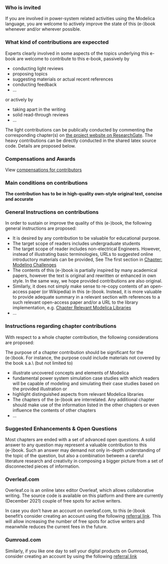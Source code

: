 ### Who is invited 

If you are involved in power-system related activities using the Modelica language, you are welcome to actively improve 
the state of this (e-)book whenever and/or wherever possible. 

### What kind of contributions are expeccted 

Experts clearly involved in some aspects of the topics underlying this e-book are welcome to contribute to this e-book, passively by 
- conducting light reviews
- proposing topics
- suggesting materials or actual recent references 
- conducting feedback 
- ... 

or actively by 
- taking apart in the writing 
- solid read-through reviews 
- ...  

The light contributions can be publically conducted by commenting the corresponding chapter(s) on [the project website on ResearchGate](https://www.researchgate.net/profile/Atiyah-Elsheikh/research). The heavy contributions can be directly conducted in the shared latex source code. Details are proposed below. 

### Compensations and Awards 

View [compensations for contributors](https://github.com/Mathemodica/ModelicaPowerSystemBook/edit/main/Compensation.md)

### Main conditions on contributions 

**The contribution has to be in high-quality own-style original text, concise and accurate** 

### General Instructions on contributions 

In order to sustain or improve the quality of this (e-)book, the following general instructions are proposed:

-  It is desired by any contribution to be valuable for educational purpose. 
-  The target scope of readers includes undergraduate students 
-  The target scope of reader includes non-electrical Engineers. However, instead of illustrating basic terminologies, URLs to suggested online introductory materials can be provided, See The first section in [Chapter: Modeling Challenges](https://www.researchgate.net/publication/355035174_I_Introduction_Ch_2_Modeling_Challenges) 
-  The contents of this (e-)book is partially inspired by many academical papers, however the text is original and rewritten or enhanced in own style. In the same way, we hope provided contributions are also original.
- Similarly, it does not simply make sense to re-copy contents of an open-access paper (or Wikipedia) in this (e-)book. 
Instead, it is more valuable to provide adequate summary in a relevant section with references to a such relevant open-access paper and/or a URL to the library implementation, e.g. [Chapter Relevant Modelica Libraries](https://www.researchgate.net/publication/354619412_III_Actual_Aspects_-_Ch_9_Relevant_Modelica_Libraries)
- ... 

### Instructions regarding chapter contributions 

With respect to a whole chapter contribution, the following considerations are proposed: 

The purpose of a chapter contribution should be significant for the (e-)book. For instance, the purpose could include materials not covered by the book s.a.\ (but not limited to) 
- illustrate uncovered concepts and elements of Modelica 
- fundamental power system simulation case studies with which readers will be capable of modeling and simulating their case studies based on the provided illustration or 
- highlight distinguished aspects from relevant Modelica libraries 
- The chapters of the (e-)book are interrelated. Any additional chapter should make use of the information listed in the other chapters or even influence the contents of other chapters
- ... 

### Suggested Enhancements \& Open Questions 

Most chapters are ended with a set of advanced open questions. 
A solid answer to any question may represent a valuable contribution to this (e-)book.
Such an answer may demand not only in-depth understanding of the topic of the question, but also a combination between a careful literature research and creativity in composing a bigger picture from a set of disconnected pieces of information. 

### Overleaf.com

Overleaf.co is an online latex editor Overleaf, which allows collaborative writing. The source code is available on this platform and there are currently (December 2021) couple of free spots for active writers. 

In case you don’t have an account on overleaf.com, to this (e-)book benefit’s consider creating an account using the following [referral 
link](https://www.overleaf.com?r=e7d83309&rm=d&rs=b). 
This will allow increasing the number of free spots for active writers and meanwhile reduces the current fees in the future. 

### Gumroad.com

Similarly, if you like one day to sell your digital products on Gumroad, consider creating an account by using the following 
[referral link](https://app.gumroad.com/signup?referrer=mathemodica) 

